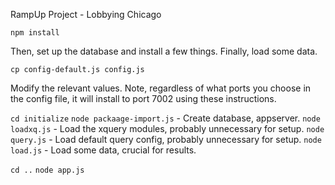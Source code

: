 RampUp Project - Lobbying Chicago

`npm install`

Then, set up the database and install a few things.  Finally, load some data.

`cp config-default.js config.js`

Modify the relevant values.  Note, regardless of what ports you choose in the config
file, it will install to port 7002 using these instructions.

`cd initialize`
`node packaage-import.js` - Create database, appserver.
`node loadxq.js` - Load the xquery modules, probably unnecessary for setup.
`node query.js` - Load default query config, probably unnecessary for setup.
`node load.js` - Load some data, crucial for results.

`cd ..`
`node app.js`






